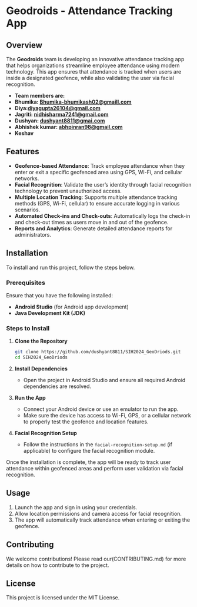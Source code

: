 # Geodroids - Attendance Tracking App

## **Overview**
The **Geodroids** team is developing an innovative attendance tracking app that helps organizations streamline employee attendance using modern technology. This app ensures that attendance is tracked when users are inside a designated geofence, while also validating the user via facial recognition.
- **Team members are:**
- **Bhumika: Bhumika-bhumikash02@gmaill.com**
- **Diya:diyagupta26104@gmail.com**
- **Jagriti: nidhisharma7241@gmail.com**
- **Dushyan: dushyant8811@gmai.com**
- **Abhishek kumar: abhpinran98@gmail.com**
- **Keshav**

## **Features**
- **Geofence-based Attendance**: Track employee attendance when they enter or exit a specific geofenced area using GPS, Wi-Fi, and cellular networks.
- **Facial Recognition**: Validate the user’s identity through facial recognition technology to prevent unauthorized access.
- **Multiple Location Tracking**: Supports multiple attendance tracking methods (GPS, Wi-Fi, cellular) to ensure accurate logging in various scenarios.
- **Automated Check-ins and Check-outs**: Automatically logs the check-in and check-out times as users move in and out of the geofence.
- **Reports and Analytics**: Generate detailed attendance reports for administrators.

## **Installation**

To install and run this project, follow the steps below.

### **Prerequisites**
Ensure that you have the following installed:
- **Android Studio** (for Android app development)
- **Java Development Kit (JDK)**

### **Steps to Install**
1. **Clone the Repository**
    ```bash
    git clone https://github.com/dushyant8811/SIH2024_GeoDriods.git
    cd SIH2024_GeoDriods
    ```

2. **Install Dependencies**
    - Open the project in Android Studio and ensure all required Android dependencies are resolved.

3. **Run the App**
    - Connect your Android device or use an emulator to run the app.
    - Make sure the device has access to Wi-Fi, GPS, or a cellular network to properly test the geofence and location features.

4. **Facial Recognition Setup**
    - Follow the instructions in the `facial-recognition-setup.md` (if applicable) to configure the facial recognition module.

Once the installation is complete, the app will be ready to track user attendance within geofenced areas and perform user validation via facial recognition.

## **Usage**
1. Launch the app and sign in using your credentials.
2. Allow location permissions and camera access for facial recognition.
3. The app will automatically track attendance when entering or exiting the geofence.

## **Contributing**
We welcome contributions! Please read our(CONTRIBUTING.md) for more details on how to contribute to the project.

## **License**
This project is licensed under the MIT License.

